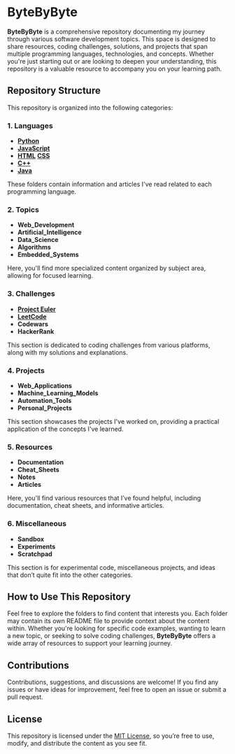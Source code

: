 # ByteByByte

**ByteByByte** is a comprehensive repository documenting my journey through various software development topics. This space is designed to share resources, coding challenges, solutions, and projects that span multiple programming languages, technologies, and concepts. Whether you're just starting out or are looking to deepen your understanding, this repository is a valuable resource to accompany you on your learning path.

## Repository Structure

This repository is organized into the following categories:

### 1. Languages
- [**Python**](https://www.python.org/)
- [**JavaScript**](https://developer.mozilla.org/en-US/docs/Web/JavaScript)
- [**HTML**](https://developer.mozilla.org/en-US/docs/Web/HTML) [**CSS**](https://developer.mozilla.org/en-US/docs/Web/CSS)
- [**C++**](https://isocpp.org/)
- [**Java**](https://www.oracle.com/java/)

These folders contain information and articles I've read related to each programming language.

### 2. Topics
- **Web_Development**
- **Artificial_Intelligence**
- **Data_Science**
- **Algorithms**
- **Embedded_Systems**

Here, you'll find more specialized content organized by subject area, allowing for focused learning.

### 3. Challenges
- [**Project Euler**](https://projecteuler.net/)
- [**LeetCode**](https://leetcode.com/)
- **Codewars**
- **HackerRank**

This section is dedicated to coding challenges from various platforms, along with my solutions and explanations.

### 4. Projects
- **Web_Applications**
- **Machine_Learning_Models**
- **Automation_Tools**
- **Personal_Projects**

This section showcases the projects I've worked on, providing a practical application of the concepts I've learned.

### 5. Resources
- **Documentation**
- **Cheat_Sheets**
- **Notes**
- **Articles**

Here, you'll find various resources that I’ve found helpful, including documentation, cheat sheets, and informative articles.

### 6. Miscellaneous
- **Sandbox**
- **Experiments**
- **Scratchpad**

This section is for experimental code, miscellaneous projects, and ideas that don’t quite fit into the other categories.

## How to Use This Repository

Feel free to explore the folders to find content that interests you. Each folder may contain its own README file to provide context about the content within. Whether you're looking for specific code examples, wanting to learn a new topic, or seeking to solve coding challenges, **ByteByByte** offers a wide array of resources to support your learning journey.

## Contributions

Contributions, suggestions, and discussions are welcome! If you find any issues or have ideas for improvement, feel free to open an issue or submit a pull request.

## License

This repository is licensed under the [MIT License](LICENSE), so you’re free to use, modify, and distribute the content as you see fit.

